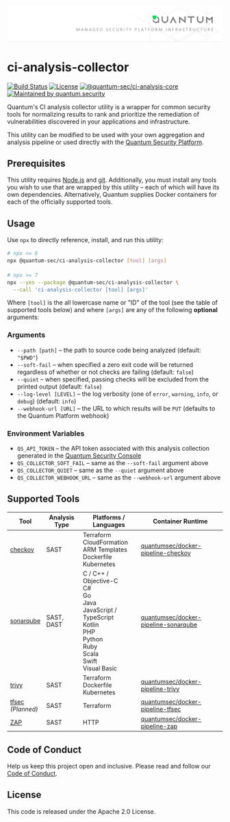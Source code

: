 ![Managed Security Platform Infrastructure by Quantum](.docs/readme-header.svg)

# ci-analysis-collector

[![Build Status][build_badge_image]][build_badge_link]
[![License][license_badge_image]][license_badge_link]
[![@quantum-sec/ci-analysis-core][npm_badge_image]][npm_badge_link]
[![Maintained by quantum.security][maintained_badge_image]][maintained_badge_link]

Quantum's CI analysis collector utility is a wrapper for common security tools for normalizing results to rank and
prioritize the remediation of vulnerabilities discovered in your applications and infrastructure.

This utility can be modified to be used with your own aggregation and analysis pipeline or used directly with the
[Quantum Security Platform](https://www.quantum.security/platform?utm_source=github&utm_medium=organic&utm_campaign=ci-analysis-collector).


## Prerequisites

This utility requires [Node.js](https://nodejs.org/en/download/) and [git](https://git-scm.com/downloads). Additionally,
you must install any tools you wish to use that are wrapped by this utility – each of which will have its own
dependencies. Alternatively, Quantum supplies Docker containers for each of the officially supported tools.

## Usage

Use `npx` to directly reference, install, and run this utility:

```bash
# npx <= 6
npx @quantum-sec/ci-analysis-collector [tool] [args]

# npx >= 7
npx --yes --package @quantum-sec/ci-analysis-collector \
  --call 'ci-analysis-collector [tool] [args]'
```

Where `[tool]` is the all lowercase name or "ID" of the tool (see the table of supported tools below) and where `[args]`
are any of the following **optional** arguments:

### Arguments

- `--path [path]` – the path to source code being analyzed (default: `"$PWD"`)
- `--soft-fail` – when specified a zero exit code will be returned regardless of whether or not checks are failing (default: `false`)
- `--quiet` – when specified, passing checks will be excluded from the printed output (default: `false`)
- `--log-level [LEVEL]` – the log verbosity (one of `error`, `warning`, `info`, or `debug`) (default: `info`)
- `--webhook-url [URL]` – the URL to which results will be `PUT` (defaults to the Quantum Platform webhook)

### Environment Variables

- `QS_API_TOKEN` – the API token associated with this analysis collection generated in the [Quantum Security Console](https://console.prod.platform.quantum.security/)
- `QS_COLLECTOR_SOFT_FAIL` – same as the `--soft-fail` argument above
- `QS_COLLECTOR_QUIET` – same as the `--quiet` argument above
- `QS_COLLECTOR_WEBHOOK_URL` – same as the `--webhook-url` argument above


## Supported Tools

| Tool                                                                   | Analysis Type | Platforms / Languages                                                                                                                                           | Container Runtime                                                                                                     |
|------------------------------------------------------------------------|---------------|-----------------------------------------------------------------------------------------------------------------------------------------------------------------|-----------------------------------------------------------------------------------------------------------------------|
| [checkov](https://github.com/bridgecrewio/checkov)                     | SAST          | Terraform<br />CloudFormation<br />ARM Templates<br />Dockerfile<br />Kubernetes                                                                                | [quantumsec/docker-pipeline-checkov](https://hub.docker.com/repository/docker/quantumsec/docker-pipeline-checkov)     |
| [sonarqube](https://github.com/SonarSource/sonarqube) | SAST, DAST    | C / C++ / Objective-C<br />C#<br />Go<br />Java<br />JavaScript / TypeScript<br />Kotlin<br />PHP<br />Python<br />Ruby<br />Scala<br />Swift<br />Visual Basic | [quantumsec/docker-pipeline-sonarqube](https://hub.docker.com/repository/docker/quantumsec/docker-pipeline-sonarqube) |
| [trivy](https://github.com/aquasecurity/trivy)                     | SAST          | Terraform<br />Dockerfile<br />Kubernetes                                                                                                                             | [quantumsec/docker-pipeline-trivy](https://hub.docker.com/repository/docker/quantumsec/docker-pipeline-trivy)     |
| [tfsec](https://github.com/aquasecurity/tfsec)<br />_(Planned)_        | SAST          | Terraform                                                                                                                                                       | [quantumsec/docker-pipeline-tfsec](https://hub.docker.com/repository/docker/quantumsec/docker-pipeline-tfsec)         |
| [ZAP](https://github.com/zaproxy/zaproxy)                     | SAST          | HTTP                                                | [quantumsec/docker-pipeline-zap](https://hub.docker.com/repository/docker/quantumsec/docker-pipeline-zap)     |


## Code of Conduct

Help us keep this project open and inclusive. Please read and follow our [Code of Conduct](https://www.quantum.security/oss/code-of-conduct).

## License

This code is released under the Apache 2.0 License.


[build_badge_image]:https://dev.azure.com/quantum-sec/Quantum/_apis/build/status/Tools/quantum-sec.ci-analysis-collector?repoName=quantum-sec%2Fci-analysis-collector&branchName=master
[build_badge_link]:https://dev.azure.com/quantum-sec/Quantum/_build/latest?definitionId=84&repoName=quantum-sec%2Fci-analysis-collector&branchName=master
[license_badge_image]:https://img.shields.io/npm/l/@quantum-sec/ci-analysis-collector.svg?color=008cda
[license_badge_link]:./LICENSE
[npm_badge_image]:https://img.shields.io/npm/v/@quantum-sec/ci-analysis-collector.svg?color=5915ac
[npm_badge_link]:https://www.npmjs.com/package/@quantum-sec/ci-analysis-collector
[maintained_badge_image]:https://img.shields.io/badge/maintained%20by-quantum.security-00da55
[maintained_badge_link]:https://www.quantum.security?utm_source=github&utm_medium=organic_oss&utm_campaign=ci-analysis-collector
